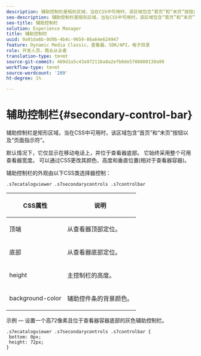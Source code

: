 ```yaml
---
description: 辅助控制栏是矩形区域，当在CSS中可用时，该区域包含“首页”和“末页”按钮以及“页面指示符”。
seo-description: 辅助控制栏是矩形区域，当在CSS中可用时，该区域包含“首页”和“末页”按钮以及“页面指示符”。
seo-title: 辅助控制栏
solution: Experience Manager
title: 辅助控制栏
uuid: 9a91da6b-0d9b-4b4c-9659-86a64e624947
feature: Dynamic Media Classic，查看器，SDK/API，电子目录
role: 开发人员，商业从业者
translation-type: tm+mt
source-git-commit: 469d1a5c43a972116a8a2efb0de5708800130a99
workflow-type: tm+mt
source-wordcount: '209'
ht-degree: 1%

---
```



# 辅助控制栏{#secondary-control-bar}

辅助控制栏是矩形区域，当在CSS中可用时，该区域包含“首页”和“末页”按钮以及“页面指示符”。

默认情况下，它仅显示在移动电话上，并位于查看器底部。 它始终采用整个可用查看器宽度。 可以通过CSS更改其颜色、高度和垂直位置(相对于查看器容器)。

辅助控制栏的外观由以下CSS类选择器控制：

`.s7ecatalogviewer .s7secondarycontrols .s7controlbar`

<table id="table_2C8D322F57114A72B43053CB4539C65C"> 
 <thead> 
  <tr> 
   <th colname="col1" class="entry"> <p> CSS属性 </p> </th> 
   <th colname="col2" class="entry"> <p>说明 </p> </th> 
  </tr> 
 </thead>
 <tbody> 
  <tr> 
   <td colname="col1"> <p> <span class="codeph"> 顶端 </span> </p> </td> 
   <td colname="col2"> <p>从查看器顶部定位。 </p> </td> 
  </tr> 
  <tr> 
   <td colname="col1"> <p> <span class="codeph"> 底部 </span> </p> </td> 
   <td colname="col2"> <p>从查看器底部定位。 </p> </td> 
  </tr> 
  <tr> 
   <td colname="col1"> <p> <span class="codeph"> height </span> </p> </td> 
   <td colname="col2"> <p>主控制栏的高度。 </p> </td> 
  </tr> 
  <tr> 
   <td colname="col1"> <p> <span class="codeph"> background-color  </span> </p> </td> 
   <td colname="col2"> <p>辅助控件条的背景颜色。 </p> </td> 
  </tr> 
 </tbody> 
</table>

示例 — 设置一个高72像素且位于查看器容器底部的灰色辅助控制栏。

```
.s7ecatalogviewer .s7secondarycontrols .s7controlbar {  
 bottom: 0px; 
 height: 72px; 
}
```

